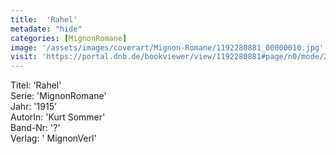 ```yaml
---
title:  'Rahel'
metadate: "hide"
categories: [MignonRomane]
image: '/assets/images/coverart/Mignon-Romane/1192280881_00000010.jpg'
visit: 'https://portal.dnb.de/bookviewer/view/1192280881#page/n0/mode/2up'
---
```

Titel: 'Rahel' <br>
Serie: 'MignonRomane' <br>
Jahr: '1915' <br>
AutorIn: 'Kurt Sommer' <br>
Band-Nr: '?' <br>
Verlag: ' MignonVerl'